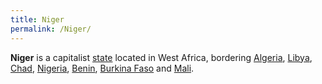 ```yaml
---
title: Niger
permalink: /Niger/
---
```


**Niger** is a capitalist [state](List_of_States.md "wikilink") located in
West Africa, bordering [Algeria](Algeria.md "wikilink"),
[Libya](Libya.md "wikilink"), [Chad](Chad.md "wikilink"),
[Nigeria](Nigeria.md "wikilink"), [Benin](Benin.md "wikilink"), [Burkina
Faso](Burkina_Faso.md "wikilink") and [Mali](Mali.md "wikilink").